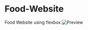 # Food-Website
Food Website using flexbox
![Preview](https://startling-rolypoly-bffdcb.netlify.app/)

